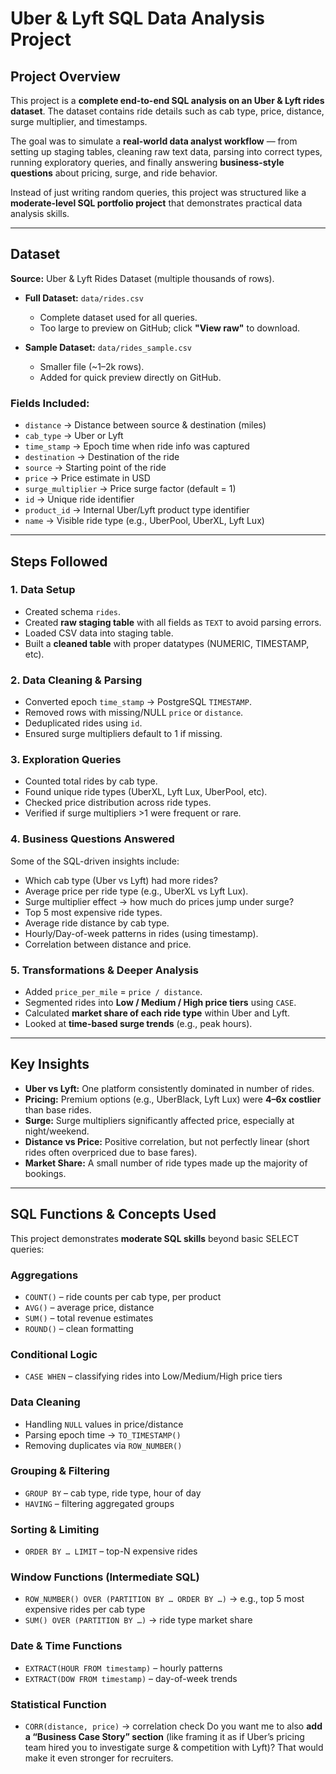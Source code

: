 # Uber & Lyft SQL Data Analysis Project

##  Project Overview

This project is a **complete end-to-end SQL analysis on an Uber & Lyft rides dataset**. The dataset contains ride details such as cab type, price, distance, surge multiplier, and timestamps.

The goal was to simulate a **real-world data analyst workflow** — from setting up staging tables, cleaning raw text data, parsing into correct types, running exploratory queries, and finally answering **business-style questions** about pricing, surge, and ride behavior.

Instead of just writing random queries, this project was structured like a **moderate-level SQL portfolio project** that demonstrates practical data analysis skills.

---

##  Dataset

**Source:** Uber & Lyft Rides Dataset (multiple thousands of rows).

* **Full Dataset:** `data/rides.csv`

  * Complete dataset used for all queries.
  * Too large to preview on GitHub; click **"View raw"** to download.

* **Sample Dataset:** `data/rides_sample.csv`

  * Smaller file (\~1–2k rows).
  * Added for quick preview directly on GitHub.

### Fields Included:

* `distance` → Distance between source & destination (miles)
* `cab_type` → Uber or Lyft
* `time_stamp` → Epoch time when ride info was captured
* `destination` → Destination of the ride
* `source` → Starting point of the ride
* `price` → Price estimate in USD
* `surge_multiplier` → Price surge factor (default = 1)
* `id` → Unique ride identifier
* `product_id` → Internal Uber/Lyft product type identifier
* `name` → Visible ride type (e.g., UberPool, UberXL, Lyft Lux)


---

##   Steps Followed

### 1. **Data Setup**

* Created schema `rides`.
* Created **raw staging table** with all fields as `TEXT` to avoid parsing errors.
* Loaded CSV data into staging table.
* Built a **cleaned table** with proper datatypes (NUMERIC, TIMESTAMP, etc).

### 2. **Data Cleaning & Parsing**

* Converted epoch `time_stamp` → PostgreSQL `TIMESTAMP`.
* Removed rows with missing/NULL `price` or `distance`.
* Deduplicated rides using `id`.
* Ensured surge multipliers default to 1 if missing.

### 3. **Exploration Queries**

* Counted total rides by cab type.
* Found unique ride types (UberXL, Lyft Lux, UberPool, etc).
* Checked price distribution across ride types.
* Verified if surge multipliers >1 were frequent or rare.

### 4. **Business Questions Answered**

Some of the SQL-driven insights include:

* Which cab type (Uber vs Lyft) had more rides?
* Average price per ride type (e.g., UberXL vs Lyft Lux).
* Surge multiplier effect → how much do prices jump under surge?
* Top 5 most expensive ride types.
* Average ride distance by cab type.
* Hourly/Day-of-week patterns in rides (using timestamp).
* Correlation between distance and price.

### 5. **Transformations & Deeper Analysis**

* Added `price_per_mile` = `price / distance`.
* Segmented rides into **Low / Medium / High price tiers** using `CASE`.
* Calculated **market share of each ride type** within Uber and Lyft.
* Looked at **time-based surge trends** (e.g., peak hours).

---

##  Key Insights

* **Uber vs Lyft:** One platform consistently dominated in number of rides.
* **Pricing:** Premium options (e.g., UberBlack, Lyft Lux) were **4–6x costlier** than base rides.
* **Surge:** Surge multipliers significantly affected price, especially at night/weekend.
* **Distance vs Price:** Positive correlation, but not perfectly linear (short rides often overpriced due to base fares).
* **Market Share:** A small number of ride types made up the majority of bookings.

---

##  SQL Functions & Concepts Used

This project demonstrates **moderate SQL skills** beyond basic SELECT queries:

### Aggregations

* `COUNT()` – ride counts per cab type, per product
* `AVG()` – average price, distance
* `SUM()` – total revenue estimates
* `ROUND()` – clean formatting

### Conditional Logic

* `CASE WHEN` – classifying rides into Low/Medium/High price tiers

### Data Cleaning

* Handling `NULL` values in price/distance
* Parsing epoch time → `TO_TIMESTAMP()`
* Removing duplicates via `ROW_NUMBER()`

### Grouping & Filtering

* `GROUP BY` – cab type, ride type, hour of day
* `HAVING` – filtering aggregated groups

### Sorting & Limiting

* `ORDER BY … LIMIT` – top-N expensive rides

### Window Functions (Intermediate SQL)

* `ROW_NUMBER() OVER (PARTITION BY … ORDER BY …)` → e.g., top 5 most expensive rides per cab type
* `SUM() OVER (PARTITION BY …)` → ride type market share

### Date & Time Functions

* `EXTRACT(HOUR FROM timestamp)` – hourly patterns
* `EXTRACT(DOW FROM timestamp)` – day-of-week trends

### Statistical Function

* `CORR(distance, price)` → correlation check
Do you want me to also **add a “Business Case Story” section** (like framing it as if Uber’s pricing team hired you to investigate surge & competition with Lyft)? That would make it even stronger for recruiters.
